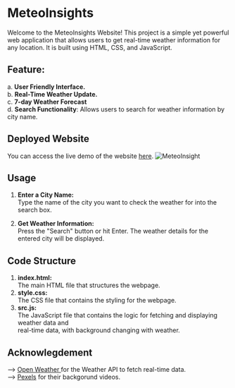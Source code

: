 # MeteoInsights
Welcome to the MeteoInsights Website! This project is a simple yet powerful web application that allows users to get real-time weather information for any location. It is built using HTML, CSS, and JavaScript.<br/>
## Feature:<br/>
  a. <strong> User Friendly Interface.</strong> <br/>
  b. <strong> Real-Time Weather Update.</strong><br/>
  c. <strong>7-day Weather Forecast</strong><br/>
  d. <strong>Search Functionality</strong>: Allows users to search for weather information by city name.<br/>

 ## Deployed Website
You can access the live demo of the website <a href="https://meteo-insight.vercel.app/">here</a>.
![MeteoInsight](https://github.com/user-attachments/assets/851a3d37-f27a-43ef-9559-f8f637d967b3)

## Usage
1. <strong>Enter a City Name:</strong><br/>
Type the name of the city you want to check the weather for into the search box.<br/>

2. <strong>Get Weather Information:</strong><br/>
Press the "Search" button or hit Enter. The weather details for the entered city will be displayed.<br/>

## Code Structure
1. <strong>index.html:</strong><br/> The main HTML file that structures the webpage. <br/>
2. <strong>style.css:</strong><br/> The CSS file that contains the styling for the webpage.<br/>
3. <strong>src.js:</strong><br/> The JavaScript file that contains the logic for fetching and displaying weather data and <br/>real-time data, with background changing with weather.<br/>

## Acknowlegdement 
--> <a href="https://openweathermap.org/">Open Weather </a> for the Weather API to fetch real-time data.<br/>
--> <a href="https://www.pexels.com/">Pexels</a> for their backgorund videos.<br/>
